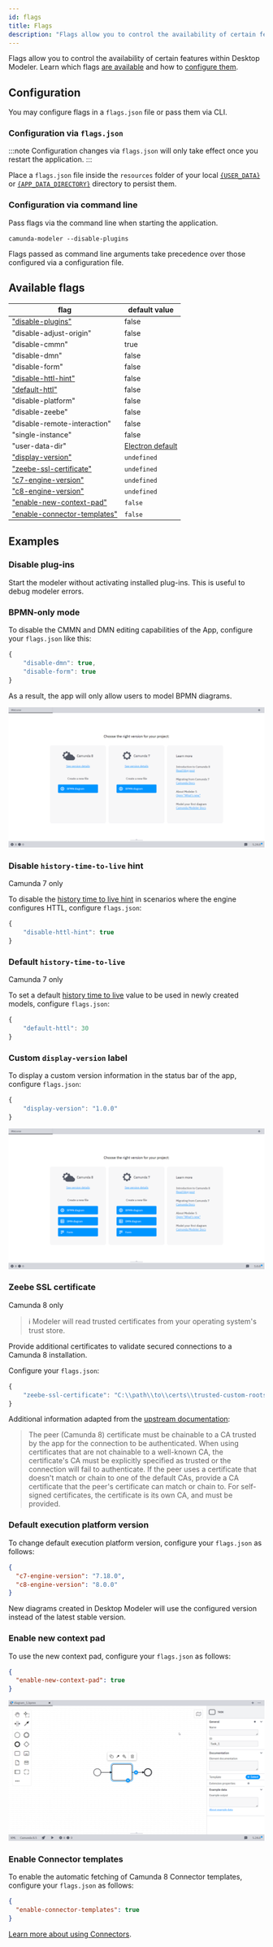 ```yaml
---
id: flags
title: Flags
description: "Flags allow you to control the availability of certain features within Desktop Modeler."
---
```


Flags allow you to control the availability of certain features within Desktop Modeler. Learn which flags [are available](#available-flags) and how to [configure them](#configuration).

## Configuration

You may configure flags in a `flags.json` file or pass them via CLI.

### Configuration via `flags.json`

:::note
Configuration changes via `flags.json` will only take effect once you restart the application.
:::

Place a `flags.json` file inside the `resources` folder of your local [`{USER_DATA}`](../search-paths#user-data-directory) or [`{APP_DATA_DIRECTORY}`](../search-paths#app-data-directory) directory to persist them.

### Configuration via command line

Pass flags via the command line when starting the application.

```
camunda-modeler --disable-plugins
```

Flags passed as command line arguments take precedence over those configured via a configuration file.

## Available flags

| flag                                                        | default value                       |
| ----------------------------------------------------------- | ----------------------------------- |
| ["disable-plugins"](#disable-plug-ins)                      | false                               |
| "disable-adjust-origin"                                     | false                               |
| "disable-cmmn"                                              | true                                |
| "disable-dmn"                                               | false                               |
| "disable-form"                                              | false                               |
| ["disable-httl-hint"](#disable-history-time-to-live-hint)   | false                               |
| ["default-httl"](#default-history-time-to-live)             | false                               |
| "disable-platform"                                          | false                               |
| "disable-zeebe"                                             | false                               |
| "disable-remote-interaction"                                | false                               |
| "single-instance"                                           | false                               |
| "user-data-dir"                                             | [Electron default](../search-paths) |
| ["display-version"](#custom-display-version-label)          | `undefined`                         |
| ["zeebe-ssl-certificate"](#zeebe-ssl-certificate)           | `undefined`                         |
| ["c7-engine-version"](#default-execution-platform-version)  | `undefined`                         |
| ["c8-engine-version"](#default-execution-platform-version)  | `undefined`                         |
| ["enable-new-context-pad"](#enable-new-context-pad)         | `false`                             |
| ["enable-connector-templates"](#enable-connector-templates) | `false`                             |

## Examples

### Disable plug-ins

Start the modeler without activating installed plug-ins. This is useful to debug modeler errors.

### BPMN-only mode

To disable the CMMN and DMN editing capabilities of the App, configure your `flags.json` like this:

```js
{
    "disable-dmn": true,
    "disable-form": true
}
```

As a result, the app will only allow users to model BPMN diagrams.

![BPMN only mode](./img/bpmn-only.png)

### Disable `history-time-to-live` hint

<span class="badge badge--platform">Camunda 7 only</span>

To disable the [history time to live hint](../../reference/modeling-guidance/rules/history-time-to-live.md) in scenarios where the engine configures HTTL, configure `flags.json`:

```js
{
    "disable-httl-hint": true
}
```

### Default `history-time-to-live`

<span class="badge badge--platform">Camunda 7 only</span>

To set a default [history time to live](../../reference/modeling-guidance/rules/history-time-to-live.md) value to be used in newly created models, configure `flags.json`:

```js
{
    "default-httl": 30
}
```

### Custom `display-version` label

To display a custom version information in the status bar of the app, configure `flags.json`:

```js
{
    "display-version": "1.0.0"
}
```

![Custom version info](./img/display-version.png)

### Zeebe SSL certificate

<span class="badge badge--cloud">Camunda 8 only</span>

> :information_source: Modeler will read trusted certificates from your operating system's trust store.

Provide additional certificates to validate secured connections to a Camunda 8 installation.

Configure your `flags.json`:

```js
{
    "zeebe-ssl-certificate": "C:\\path\\to\\certs\\trusted-custom-roots.pem"
}
```

Additional information adapted from the [upstream documentation](https://nodejs.org/docs/latest/api/tls.html#tlscreatesecurecontextoptions):

> The peer (Camunda 8) certificate must be chainable to a CA trusted by the app for the connection to be authenticated. When using certificates that are not chainable to a well-known CA, the certificate's CA must be explicitly specified as trusted or the connection will fail to authenticate. If the peer uses a certificate that doesn't match or chain to one of the default CAs, provide a CA certificate that the peer's certificate can match or chain to. For self-signed certificates, the certificate is its own CA, and must be provided.

### Default execution platform version

To change default execution platform version, configure your `flags.json` as follows:

```json
{
  "c7-engine-version": "7.18.0",
  "c8-engine-version": "8.0.0"
}
```

New diagrams created in Desktop Modeler will use the configured version instead of the latest stable version.

### Enable new context pad

To use the new context pad, configure your `flags.json` as follows:

```json
{
  "enable-new-context-pad": true
}
```

![New context pad](./img/new-context-pad.png)

### Enable Connector templates

To enable the automatic fetching of Camunda 8 Connector templates, configure your `flags.json` as follows:

```json
{
  "enable-connector-templates": true
}
```

[Learn more about using Connectors](../use-connectors.md).
